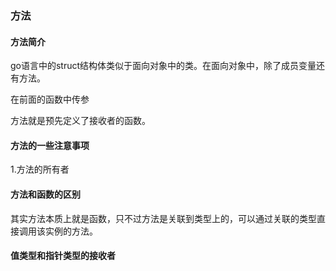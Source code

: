 ### 方法

#### 方法简介

go语言中的struct结构体类似于面向对象中的类。在面向对象中，除了成员变量还有方法。

在前面的函数中传参

方法就是预先定义了接收者的函数。

#### 方法的一些注意事项

1.方法的所有者



#### 方法和函数的区别

其实方法本质上就是函数，只不过方法是关联到类型上的，可以通过关联的类型直接调用该实例的方法。

#### 值类型和指针类型的接收者

